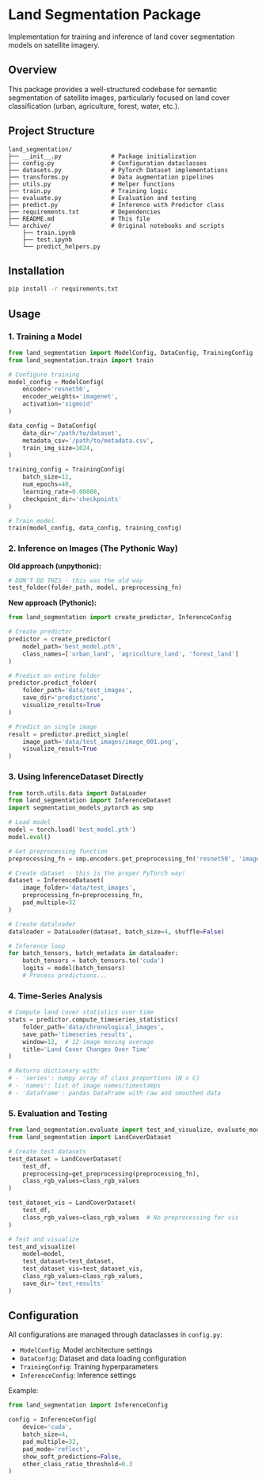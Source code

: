 # Land Segmentation Package

Implementation for training and inference of land cover segmentation models on satellite imagery.

## Overview

This package provides a well-structured codebase for semantic segmentation of satellite images, particularly focused on land cover classification (urban, agriculture, forest, water, etc.).

## Project Structure

```
land_segmentation/
├── __init__.py              # Package initialization
├── config.py                # Configuration dataclasses
├── datasets.py              # PyTorch Dataset implementations
├── transforms.py            # Data augmentation pipelines
├── utils.py                 # Helper functions
├── train.py                 # Training logic
├── evaluate.py              # Evaluation and testing
├── predict.py               # Inference with Predictor class
├── requirements.txt         # Dependencies
├── README.md                # This file
└── archive/                 # Original notebooks and scripts
    ├── train.ipynb
    ├── test.ipynb
    └── predict_helpers.py
```

## Installation

```bash
pip install -r requirements.txt
```

## Usage

### 1. Training a Model

```python
from land_segmentation import ModelConfig, DataConfig, TrainingConfig
from land_segmentation.train import train

# Configure training
model_config = ModelConfig(
    encoder='resnet50',
    encoder_weights='imagenet',
    activation='sigmoid'
)

data_config = DataConfig(
    data_dir='/path/to/dataset',
    metadata_csv='/path/to/metadata.csv',
    train_img_size=1024,
)

training_config = TrainingConfig(
    batch_size=12,
    num_epochs=40,
    learning_rate=0.00008,
    checkpoint_dir='checkpoints'
)

# Train model
train(model_config, data_config, training_config)
```

### 2. Inference on Images (The Pythonic Way)

**Old approach (unpythonic):**
```python
# DON'T DO THIS - this was the old way
test_folder(folder_path, model, preprocessing_fn)
```

**New approach (Pythonic):**
```python
from land_segmentation import create_predictor, InferenceConfig

# Create predictor
predictor = create_predictor(
    model_path='best_model.pth',
    class_names=['urban_land', 'agriculture_land', 'forest_land']
)

# Predict on entire folder
predictor.predict_folder(
    folder_path='data/test_images',
    save_dir='predictions',
    visualize_results=True
)

# Predict on single image
result = predictor.predict_single(
    image_path='data/test_images/image_001.png',
    visualize_result=True
)
```

### 3. Using InferenceDataset Directly

```python
from torch.utils.data import DataLoader
from land_segmentation import InferenceDataset
import segmentation_models_pytorch as smp

# Load model
model = torch.load('best_model.pth')
model.eval()

# Get preprocessing function
preprocessing_fn = smp.encoders.get_preprocessing_fn('resnet50', 'imagenet')

# Create dataset - this is the proper PyTorch way!
dataset = InferenceDataset(
    image_folder='data/test_images',
    preprocessing_fn=preprocessing_fn,
    pad_multiple=32
)

# Create dataloader
dataloader = DataLoader(dataset, batch_size=4, shuffle=False)

# Inference loop
for batch_tensors, batch_metadata in dataloader:
    batch_tensors = batch_tensors.to('cuda')
    logits = model(batch_tensors)
    # Process predictions...
```

### 4. Time-Series Analysis

```python
# Compute land cover statistics over time
stats = predictor.compute_timeseries_statistics(
    folder_path='data/chronological_images',
    save_path='timeseries_results',
    window=12,  # 12-image moving average
    title='Land Cover Changes Over Time'
)

# Returns dictionary with:
# - 'series': numpy array of class proportions (N x C)
# - 'names': list of image names/timestamps
# - 'dataframe': pandas DataFrame with raw and smoothed data
```

### 5. Evaluation and Testing

```python
from land_segmentation.evaluate import test_and_visualize, evaluate_model
from land_segmentation import LandCoverDataset

# Create test datasets
test_dataset = LandCoverDataset(
    test_df,
    preprocessing=get_preprocessing(preprocessing_fn),
    class_rgb_values=class_rgb_values
)

test_dataset_vis = LandCoverDataset(
    test_df,
    class_rgb_values=class_rgb_values  # No preprocessing for vis
)

# Test and visualize
test_and_visualize(
    model=model,
    test_dataset=test_dataset,
    test_dataset_vis=test_dataset_vis,
    class_rgb_values=class_rgb_values,
    save_dir='test_results'
)
```

## Configuration

All configurations are managed through dataclasses in `config.py`:

- `ModelConfig`: Model architecture settings
- `DataConfig`: Dataset and data loading configuration
- `TrainingConfig`: Training hyperparameters
- `InferenceConfig`: Inference settings

Example:
```python
from land_segmentation import InferenceConfig

config = InferenceConfig(
    device='cuda',
    batch_size=4,
    pad_multiple=32,
    pad_mode='reflect',
    show_soft_predictions=False,
    other_class_ratio_threshold=0.3
)
```
